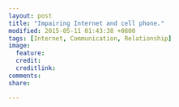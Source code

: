 ```yaml
---
layout: post
title: "Impairing Internet and cell phone."
modified: 2015-05-11 01:43:38 +0800
tags: [Internet, Communication, Relationship]
image:
  feature: 
  credit: 
  creditlink: 
comments: 
share: 

---
```


